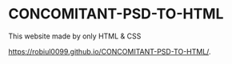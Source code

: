 # CONCOMITANT-PSD-TO-HTML
This website made by only HTML &amp; CSS


https://robiul0099.github.io/CONCOMITANT-PSD-TO-HTML/.
